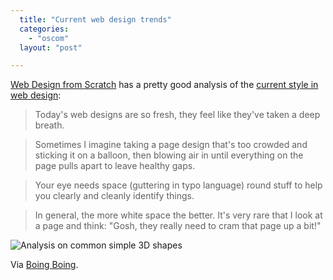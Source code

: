 ```yaml
---
  title: "Current web design trends"
  categories: 
    - "oscom"
  layout: "post"

---
```

[Web Design from Scratch][1] has a pretty good analysis of the [current style in web design][2]:

>  Today's web designs are so fresh, they feel like they've taken a deep breath.

> Sometimes I imagine taking a page design that's too crowded and sticking it on a balloon, then blowing air in until everything on the page pulls apart to leave healthy gaps.

> Your eye needs space (guttering in typo language) round stuff to help you clearly and cleanly identify things.

> In general, the more white space the better. It's very rare that I look at a page and think: "Gosh, they really need to cram that page up a bit!"

![Analysis on common simple 3D shapes](https://d2vqpl3tx84ay5.cloudfront.net/current-web-design-analysis-images.jpg)

Via [Boing Boing][3].

[1]: http://www.webdesignfromscratch.com/
[2]: http://www.webdesignfromscratch.com/current-style.cfm
[3]: http://www.boingboing.net/2006/02/09/shared_traits_of_gre.html
